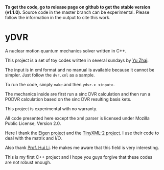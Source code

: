 **To get the code, go to release page on github to get the stable version (v1.1.0).**  Source code in the master branch can be experimental.
Please follow the information in the output to cite this work.

# yDVR

A nuclear motion quantum mechanics solver written in C++.

This project is a set of toy codes written in several sundays by [Yu Zhai](http://www.zhaiyusci.net/).

The input is in xml format and no manual is available because it cannot be simpler.  Just follow the `dvr.xml` as a sample.

To run the code, simply `make` and then `ydvr.x <input>`.


The mechanics inside are first run a sinc DVR calculation and then run a PODVR calculation based on the sinc DVR resulting basis kets.

This project is experimental with no warranty.

All code presented here except the xml parser is licensed under Mozilla Public License, Version 2.0.  

Here I thank the [Eigen project](http://eigen.tuxfamily.org/index.php?title=Main_Page) and the [TinyXML-2 project](http://www.grinninglizard.com/tinyxml2/index.html).  I use their code to deal with the matrix and I/O.

Also thank [Prof. Hui Li](http://huiligroup.org/).  He makes me aware that this field is very interesting.

This is my first C++ project and I hope you guys forgive that these codes are not robust enough.
